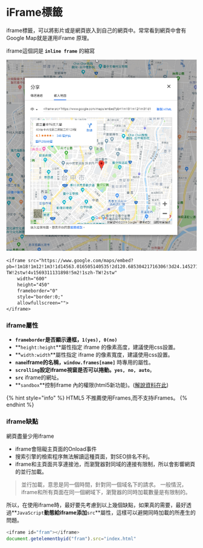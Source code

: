# iFrame標籤

iframe標籤，可以將影片或是網頁嵌入到自己的網頁中。常常看到網頁中會有Google Map就是運用iFrame 原理。

iframe這個詞是 **`inline frame`** 的縮寫

![](../.gitbook/assets/image%20%2890%29.png)

```markup
<iframe src="https://www.google.com/maps/embed?pb=!1m18!1m12!1m3!1d14563.016505140535!2d120.68530421716306!3d24.145271433951766!2m3!1f0!2f0!3f0!3m2!1i1024!2i768!4f13.1!3m3!1m2!1s0x34693d68cf62e061%3A0x7091dd73273f6236!2z5ZyL56uL6Ie65Lit56eR5oqA5aSn5a24!5e0!3m2!1szh-TW!2stw!4v1569311131898!5m2!1szh-TW!2stw" 
    width="600" 
    height="450" 
    frameborder="0" 
    style="border:0;" 
    allowfullscreen="">
</iframe>
```

### iframe屬性

* **`frameborder`**是否顯示邊框，**`1(yes), 0(no)`**
* **`height:height`**屬性指定 iframe 的像素高度，建議使用css設置。
* **`width:width`**屬性指定 iframe 的像素寬度，建議使用css設置。
* **`name`**iframe的名稱，**`window.frames[name]`** 時專用的屬性。
* **`scrolling`**設定iframe視窗是否可以捲動。**`yes, no, auto`**。
* **`src`**  iframe的網址。
* **`sandbox`**控制iframe 內的權限\(html5新功能\)。\([解說資料在此](https://msdn.microsoft.com/en-us/hh563496.aspx)\)

{% hint style="info" %}
HTML5 不推薦使用Frames,而不支持iFrames。
{% endhint %}

### iframe缺點

網頁盡量少用iframe

* iframe會阻礙主頁面的Onload事件
* 搜索引擎的檢索程序無法解讀這種頁面，對SEO排名不利。
* iframe和主頁面共享連接池，而瀏覽器對同域的連接有限制，所以會影響網頁的並行加載。

> 並行加載，意思是同一個時間，針對同一個域名下的請求。 一般情況，iframe和所有頁面在同一個網域下，瀏覽器的同時加載數量是有限制的。

所以，在使用iframe時，最好要先考慮到以上幾個缺點，如果真的需要，最好透過**`JavaScript`**動態給iframe添加**`src`**屬性，這樣可以避開同時加載的所產生的問題。

```javascript
<iframe id="fram"></iframe>
document.getelementbyid("fram").src="index.html"
```

